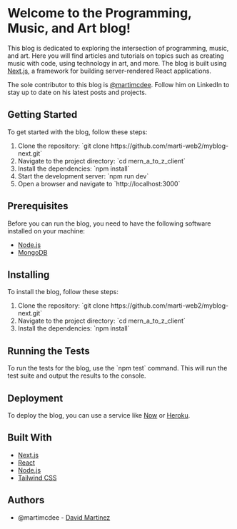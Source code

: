 <h1>Welcome to the Programming, Music, and Art blog!</h1>
<p>This blog is dedicated to exploring the intersection of programming, music, and art. Here you will find articles and tutorials on topics such as creating music with code, using technology in art, and more. The blog is built using <a href="https://nextjs.org/">Next.js</a>, a framework for building server-rendered React applications.</p>
<p>The sole contributor to this blog is <a href="https://www.linkedin.com/in/david-martinez-a693b165/">@martimcdee</a>. Follow him on LinkedIn to stay up to date on his latest posts and projects.</p>
<h2>Getting Started</h2>
<p>To get started with the blog, follow these steps:</p>
<ol>
      <li>Clone the repository: `git clone https://github.com/marti-web2/myblog-next.git`</li>
      <li>Navigate to the project directory: `cd mern_a_to_z_client`</li>
      <li>Install the dependencies: `npm install`</li>
      <li>Start the development server: `npm run dev`</li>
      <li>Open a browser and navigate to `http://localhost:3000`</li>
    </ol>
<h2>Prerequisites</h2>
<p>Before you can run the blog, you need to have the following software installed on your machine:</p>
    <ul>
      <li><a href="https://nodejs.org/en/">Node.js</a></li>
      <li><a href="https://www.mongodb.com/">MongoDB</a></li>
    </ul>
    <h2>Installing</h2>
    <p>To install the blog, follow these steps:</p>
    <ol>
      <li>Clone the repository: `git clone https://github.com/marti-web2/myblog-next.git`</li>
      <li>Navigate to the project directory: `cd mern_a_to_z_client`</li>
      <li>Install the dependencies: `npm install`</li>
    </ol>
    <h2>Running the Tests</h2>
    <p>To run the tests for the blog, use the `npm test` command. This will run the test suite and output the results to the console.</p>
    <h2>Deployment</h2>
    <p>To deploy the blog, you can use a service like <a href="https://zeit.co/docs/v2/deployments/official-builders/next-js-now-next">Now</a> or <a href="https://www.heroku.com/">Heroku</a>.</p>
    <h2>Built With</h2>
    <ul>
    <li><a href="https://nextjs.org/docs">Next.js</a></li>
      <li><a href="https://reactjs.org/docs/getting-started.html">React</a></li>
      <li><a href="https://nodejs.org/en/docs/">Node.js</a></li>
      <li><a href="https://tailwindcss.com/docs/installation">Tailwind CSS</a></li>
    </ul>
    <h2>Authors</h2>
    <ul>
      <li>@martimcdee - <a href="https://www.linkedin.com/in/david-martinez-a693b165/">David Martinez</a></li>
    </ul>
  </body>
</html>
